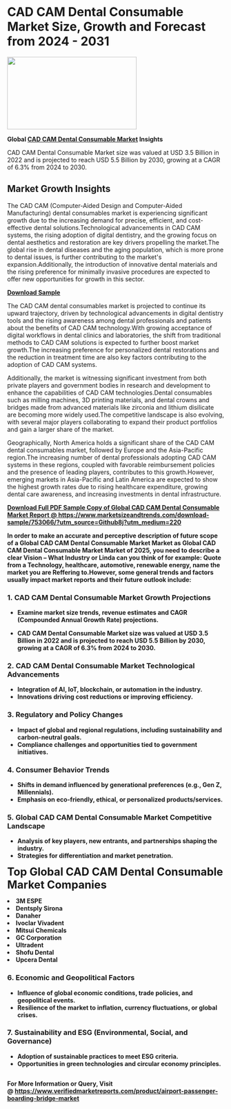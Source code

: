 <H1>CAD CAM Dental Consumable Market Size, Growth and Forecast from 2024 - 2031</H1><img class="aligncenter size-medium wp-image-584254" src="https://thirdeyenews.in/wp-content/uploads/2024/09/Global-Market-Research-300x168.jpeg" alt="" width="300" height="168" /><p><strong>Global&nbsp;<a href="https://www.marketsizeandtrends.com/download-sample/753066/?utm_source=Github8j?utm_medium=220">CAD CAM Dental Consumable Market</a> Insights</strong></p><p>CAD CAM Dental Consumable Market size was valued at USD 3.5 Billion in 2022 and is projected to reach USD 5.5 Billion by 2030, growing at a CAGR of 6.3% from 2024 to 2030.</p><p><h2>Market Growth Insights</h2> <p>The CAD CAM (Computer-Aided Design and Computer-Aided Manufacturing) dental consumables market is experiencing significant growth due to the increasing demand for precise, efficient, and cost-effective dental solutions.Technological advancements in CAD CAM systems, the rising adoption of digital dentistry, and the growing focus on dental aesthetics and restoration are key drivers propelling the market.The global rise in dental diseases and the aging population, which is more prone to dental issues, is further contributing to the market's expansion.Additionally, the introduction of innovative dental materials and the rising preference for minimally invasive procedures are expected to offer new opportunities for growth in this sector.</p> <p><strong><a href="#">Download Sample</a></strong></p> <p>The CAD CAM dental consumables market is projected to continue its upward trajectory, driven by technological advancements in digital dentistry tools and the rising awareness among dental professionals and patients about the benefits of CAD CAM technology.With growing acceptance of digital workflows in dental clinics and laboratories, the shift from traditional methods to CAD CAM solutions is expected to further boost market growth.The increasing preference for personalized dental restorations and the reduction in treatment time are also key factors contributing to the adoption of CAD CAM systems.</p> <p>Additionally, the market is witnessing significant investment from both private players and government bodies in research and development to enhance the capabilities of CAD CAM technologies.Dental consumables such as milling machines, 3D printing materials, and dental crowns and bridges made from advanced materials like zirconia and lithium disilicate are becoming more widely used.The competitive landscape is also evolving, with several major players collaborating to expand their product portfolios and gain a larger share of the market.</p> <p>Geographically, North America holds a significant share of the CAD CAM dental consumables market, followed by Europe and the Asia-Pacific region.The increasing number of dental professionals adopting CAD CAM systems in these regions, coupled with favorable reimbursement policies and the presence of leading players, contributes to this growth.However, emerging markets in Asia-Pacific and Latin America are expected to show the highest growth rates due to rising healthcare expenditure, growing dental care awareness, and increasing investments in dental infrastructure.</p> <p><strong><a href="#"></p><p><span class=""><strong>Download Full PDF Sample Copy of Global CAD CAM Dental Consumable Market Report</strong> @ <a href="https://www.marketsizeandtrends.com/download-sample/753066/?utm_source=Github8j?utm_medium=220" target="_blank">https://www.marketsizeandtrends.com/download-sample/753066/?utm_source=Github8j?utm_medium=220</a></span></p><p>In order to make an accurate and perceptive description of future scope of a Global&nbsp;CAD CAM Dental Consumable Market Market as Global&nbsp;CAD CAM Dental Consumable Market Market of 2025, you need to describe a clear Vision &ndash; What Industry or Linda can you think of for example: Quote from a Technology, healthcare, automotive, renewable energy, name the market you are Reffering to.However, some general trends and factors usually impact market reports and their future outlook include:</p><h3>1.&nbsp;<strong>CAD CAM Dental Consumable Market Growth Projections</strong></h3><ul><li>Examine market size trends, revenue estimates and CAGR (Compounded Annual Growth Rate) projections.</li><li><p>CAD CAM Dental Consumable Market size was valued at USD 3.5 Billion in 2022 and is projected to reach USD 5.5 Billion by 2030, growing at a CAGR of 6.3% from 2024 to 2030.</p></li></ul><h3>2.&nbsp;<strong>CAD CAM Dental Consumable Market Technological Advancements</strong></h3><ul><li>Integration of AI, IoT, blockchain, or automation in the industry.</li><li>Innovations driving cost reductions or improving efficiency.</li></ul><h3>3.&nbsp;<strong>Regulatory and Policy Changes</strong></h3><ul><li>Impact of global and regional regulations, including sustainability and carbon-neutral goals.</li><li>Compliance challenges and opportunities tied to government initiatives.</li></ul><h3>4.&nbsp;<strong>Consumer Behavior Trends</strong></h3><ul><li>Shifts in demand influenced by generational preferences (e.g., Gen Z, Millennials).</li><li>Emphasis on eco-friendly, ethical, or personalized products/services.</li></ul><h3>5.&nbsp;<strong>Global CAD CAM Dental Consumable Market Competitive Landscape</strong></h3><ul><li>Analysis of key players, new entrants, and partnerships shaping the industry.</li><li>Strategies for differentiation and market penetration.</li></ul><p data-pm-slice="1 1 []"><span style="color: inherit; font-family: inherit; font-size: 25px;">Top Global CAD CAM Dental Consumable Market Companies</span></p><div class="" data-test-id=""><p><li>3M ESPE</li><li> Dentsply Sirona</li><li> Danaher</li><li> Ivoclar Vivadent</li><li> Mitsui Chemicals</li><li> GC Corporation</li><li> Ultradent</li><li> Shofu Dental</li><li> Upcera Dental</li></p></div><h3>6.&nbsp;<strong>Economic and Geopolitical Factors</strong></h3><ul><li>Influence of global economic conditions, trade policies, and geopolitical events.</li><li>Resilience of the market to inflation, currency fluctuations, or global crises.</li></ul><h3>7.&nbsp;<strong>Sustainability and ESG (Environmental, Social, and Governance)</strong></h3><ul><li>Adoption of sustainable practices to meet ESG criteria.</li><li>Opportunities in green technologies and circular economy principles.</li></ul><h2><strong style="font-size: 14px;">For More Information or Query, Visit @&nbsp;</strong><a style="background-color: #ffffff; font-size: 14px;" href="https://www.marketsizeandtrends.com/report/cad-cam-dental-consumable-market/" target="_blank">https://www.verifiedmarketreports.com/product/airport-passenger-boarding-bridge-market</a></h2>